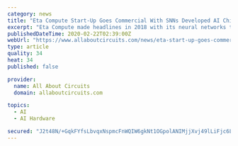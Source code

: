 ```yaml
---
category: news
title: "Eta Compute Start-Up Goes Commercial With SNNs Developed AI Chips"
excerpt: "Eta Compute made headlines in 2018 with its neural networks that train themselves, and now the company has come to market with its AI chips that aim to provide AI to “edge” devices such as IoT sensors, battery-powered cameras, and more. When Eta Compute was first founded in 2015, it was one of very few that adhered to the claim that spiking ..."
publishedDateTime: 2020-02-22T02:39:00Z
webUrl: "https://www.allaboutcircuits.com/news/eta-start-up-goes-commercial-with-snns-developed-ai-chips/"
type: article
quality: 34
heat: 34
published: false

provider:
  name: All About Circuits
  domain: allaboutcircuits.com

topics:
  - AI
  - AI Hardware

secured: "J2t48N/+GqkFYfsLbvqxNspmcFnWQIW6gkNt1OGpolANIMjjXvj49lLiFjc6LJXT/kXSbYgmb4EXnn3EqP6hTqgP4L2wVtWQjGohgCeVLM8b6iTJuvtBWWBmkw7R149PVuRNp6z6QGJw+wkgaSGtnwuzLXUb+frflcd4TlCC6OGopQR5ZXfwwkILSAgz27OSPoaT5TzkP+Nayiylfn+KvBJeQWQbmq6cdxl7DMsA63N8cBjNuaBNQzD8C2qPPugy+UAK8HGncGDzBf0GF0HlYYw5vDVWJ9utcvPodXYaSnzo3M930dOqzcob2hyfNh5O5/GyZBmvqQkKvz92ZB9lJ/P376MQeCeMl1Ki53v7hU7hw4nCvJOeVniK1WVKJmXGiF2mzi0uC8rwIfiJNzY03WmTdpaO+rVycLhUxJU47P4ZgWkISWFfOtE7FxzE8dZsajodLESr3PIINio9EKTOsdo53xwoUTIrjsAO2VuC1zg=;ZHNFofeX1dFXA9xlW0Wqew=="
---
```



